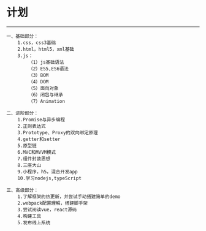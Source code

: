 # 计划

--- 
    一、基础部分：
        1.css，css3基础
        2.html，html5，xml基础
        3.js： 
            （1）js基础语法
            （2）ES5,ES6语法
            （3）BOM
            （4）DOM
            （5）面向对象
            （6）闭包与继承
            （7）Animation
        
    二、进阶部分：
        1.Promise与异步编程
        2.正则表达式
        3.Prototype、Proxy的双向绑定原理
        4.getter和setter
        5.原型链
        6.MVC和MVVM模式
        7.组件封装思想
        8.三座大山
        9.小程序，h5，混合开发app
        10.学习nodejs,typeScript

    三、高级部分：
        1.了解框架的热更新，并尝试手动搭建简单的demo
        2.webpack配置理解，搭建脚手架
        3.尝试阅读vue，react源码
        4.构建工具
        5.发布线上系统




